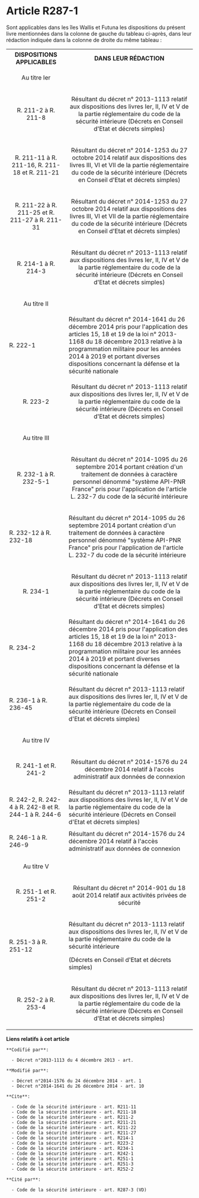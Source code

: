 # Article R287-1

Sont applicables dans les îles Wallis et Futuna les dispositions du présent livre mentionnées dans la colonne de gauche du
tableau ci-après, dans leur rédaction indiquée dans la colonne de droite du même tableau : 

<table>
  <tbody>
    <tr>
      <th>DISPOSITIONS APPLICABLES 

</th>
      <th>DANS LEUR RÉDACTION 

</th>
    </tr>
    <tr>
      <td align="center">

Au titre Ier 

</td>
      <td align="center">

</td>
    </tr>
    <tr>
      <td align="center">
R. 211-2 à R. 211-8 

</td>
      <td align="center">

Résultant du décret n° 2013-1113 relatif aux dispositions des livres Ier, II, IV et V de la partie réglementaire du code de
la sécurité intérieure (Décrets en Conseil d'Etat et décrets simples) 

</td>
    </tr>
    <tr>
      <td align="center">
R. 211-11 à R. 211-16, R. 211-18 et R. 211-21 

</td>
      <td align="center">

Résultant du décret n° 2014-1253 du 27 octobre 2014 relatif aux dispositions des livres III, VI et VII de la partie
réglementaire du code de la sécurité intérieure (Décrets en Conseil d'Etat et décrets simples)

</td>
    </tr>
    <tr>
      <td align="center">
R. 211-22 à R. 211-25 et R. 211-27 à R. 211-31 

</td>
      <td align="center">

Résultant du décret n° 2014-1253 du 27 octobre 2014 relatif aux dispositions des livres III, VI et VII de la partie
réglementaire du code de la sécurité intérieure (Décrets en Conseil d'Etat et décrets simples)

</td>
    </tr>
    <tr>
      <td align="center">
R. 214-1 à R. 214-3 

</td>
      <td align="center">

Résultant du décret n° 2013-1113 relatif aux dispositions des livres Ier, II, IV et V de la partie réglementaire du code de
la sécurité intérieure (Décrets en Conseil d'Etat et décrets simples) 

</td>
    </tr>
    <tr>
      <td align="center">

Au titre II 

</td>
      <td align="center">

</td>
    </tr>
    <tr>
      <td>

R. 222-1

</td>
      <td>Résultant du décret n° 2014-1641 du 26 décembre 2014 pris pour l'application des articles 15, 18 et 19 de la loi n°
2013-1168 du 18 décembre 2013 relative à la programmation militaire pour les années 2014 à 2019 et portant diverses
dispositions concernant la défense et la sécurité nationale </td>
    </tr>
    <tr>
      <td align="center">
R. 223-2 

</td>
      <td align="center">

Résultant du décret n° 2013-1113 relatif aux dispositions des livres Ier, II, IV et V de la partie réglementaire du code de
la sécurité intérieure (Décrets en Conseil d'Etat et décrets simples) 

</td>
    </tr>
    <tr>
      <td align="center">

Au titre III 

</td>
      <td align="center">
    </td></tr>
    <tr>
      <td align="center">R. 232-1 à R. 232-5-1</td>
      <td align="center">

Résultant du décret n° 2014-1095 du 26 septembre 2014 portant création d'un traitement de données à caractère personnel
dénommé "système API-PNR France" pris pour l'application de l'article L. 232-7 du code de la sécurité intérieure 

</td>
    </tr>
    <tr>
      <td>

R. 232-12 à R. 232-18 

</td>
      <td>

Résultant du décret n° 2014-1095 du 26 septembre 2014 portant création d'un traitement de données à caractère personnel
dénommé "système API-PNR France" pris pour l'application de l'article L. 232-7 du code de la sécurité intérieure 

</td>
    </tr>
    <tr>
      <td align="center">R. 234-1 

</td>
      <td align="center">

Résultant du décret n° 2013-1113 relatif aux dispositions des livres Ier, II, IV et V de la partie réglementaire du code de
la sécurité intérieure (Décrets en Conseil d'Etat et décrets simples) 

</td>
    </tr>
    <tr>
      <td>

R. 234-2

</td>
      <td>Résultant du décret n° 2014-1641 du 26 décembre 2014 pris pour l'application des articles 15, 18 et 19 de la loi n°
2013-1168 du 18 décembre 2013 relative à la programmation militaire pour les années 2014 à 2019 et portant diverses
dispositions concernant la défense et la sécurité nationale </td>
    </tr>
    <tr>
      <td>

R. 236-1 à R. 236-45

</td>
      <td>

Résultant du décret n° 2013-1113 relatif aux dispositions des livres Ier, II, IV et V de la partie réglementaire du code de
la sécurité intérieure (Décrets en Conseil d'Etat et décrets simples) 

</td>
    </tr>
    <tr>
      <td align="center">

Au titre IV 

</td>
      <td align="center">

</td>
    </tr>
    <tr>
      <td align="center">R. 241-1 et R. 241-2</td>
      <td align="center">

Résultant du décret n° 2014-1576 du 24 décembre 2014 relatif à l'accès administratif aux données de connexion 

</td>
    </tr>
    <tr>
      <td>

R. 242-2, R. 242-4 à R. 242-8 et R. 244-1 à R. 244-6 

</td>
      <td>Résultant du décret n° 2013-1113 relatif aux dispositions des livres Ier, II, IV et V de la partie réglementaire du
code de la sécurité intérieure (Décrets en Conseil d'Etat et décrets simples) 

</td>
    </tr>
    <tr>
      <td>

R. 246-1 à R. 246-9

</td>
      <td>Résultant du décret n° 2014-1576 du 24 décembre 2014 relatif à l'accès administratif aux données de connexion </td>
    </tr>
    <tr>
      <td align="center">

Au titre V 

</td>
      <td align="center">

</td>
    </tr>
    <tr>
      <td align="center">

R. 251-1 et R. 251-2 

</td>
      <td align="center">

Résultant du décret n° 2014-901 du 18 août 2014 relatif aux activités privées de sécurité 

</td>
    </tr>
    <tr>
      <td>

R. 251-3 à R. 251-12

</td>
      <td>

Résultant du décret n° 2013-1113 relatif aux dispositions des livres Ier, II, IV et V de la partie réglementaire du code de
la sécurité intérieure 

(Décrets en Conseil d'Etat et décrets simples) 

</td>
    </tr>
    <tr>
      <td align="center">
R. 252-2 à R. 253-4 

</td>
      <td align="center">

Résultant du décret n° 2013-1113 relatif aux dispositions des livres Ier, II, IV et V de la partie réglementaire du code de
la sécurité intérieure (Décrets en Conseil d'Etat et décrets simples)

</td>
    </tr>
  </tbody>
</table>

**Liens relatifs à cet article**

	**Codifié par**:

	  - Décret n°2013-1113 du 4 décembre 2013 - art.

	**Modifié par**:

	  - Décret n°2014-1576 du 24 décembre 2014 - art. 1
	  - Décret n°2014-1641 du 26 décembre 2014 - art. 10

	**Cite**:

	  - Code de la sécurité intérieure - art. R211-11
	  - Code de la sécurité intérieure - art. R211-18
	  - Code de la sécurité intérieure - art. R211-2
	  - Code de la sécurité intérieure - art. R211-21
	  - Code de la sécurité intérieure - art. R211-22
	  - Code de la sécurité intérieure - art. R211-27
	  - Code de la sécurité intérieure - art. R214-1
	  - Code de la sécurité intérieure - art. R223-2
	  - Code de la sécurité intérieure - art. R234-1
	  - Code de la sécurité intérieure - art. R242-1
	  - Code de la sécurité intérieure - art. R251-1
	  - Code de la sécurité intérieure - art. R251-3
	  - Code de la sécurité intérieure - art. R252-2

	**Cité par**:

	  - Code de la sécurité intérieure - art. R287-3 (VD)
